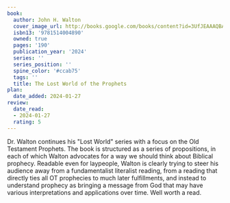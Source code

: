 ```yaml
---
book:
  author: John H. Walton
  cover_image_url: http://books.google.com/books/content?id=3UfJEAAAQBAJ&printsec=frontcover&img=1&zoom=1&source=gbs_api
  isbn13: '9781514004890'
  owned: true
  pages: '190'
  publication_year: '2024'
  series: ''
  series_position: ''
  spine_color: '#ccab75'
  tags: ''
  title: The Lost World of the Prophets
plan:
  date_added: 2024-01-27
review:
  date_read:
  - 2024-01-27
  rating: 5
---
```

Dr. Walton continues his "Lost World" series with a focus on the Old Testament Prophets. The book is structured as a series of propositions, in each of which Walton advocates for a way we should think about Biblical prophecy. Readable even for laypeople, Walton is clearly trying to steer his audience away from a fundamentalist literalist reading, from a reading that directly ties all OT prophecies to much later fulfillments, and instead to understand prophecy as bringing a message from God that may have various interpretations and applications over time. Well worth a read.
